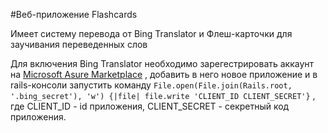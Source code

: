 #Веб-приложение Flashcards

Имеет систему перевода от Bing Translator и Флеш-карточки для заучивания переведенных слов

Для включения Bing Translator необходимо зарегестрировать аккаунт на 
[Microsoft Asure Marketplace](https://datamarket.azure.com/) , 
добавить в него новое приложение и в rails-консоли запустить команду 
`File.open(File.join(Rails.root, '.bing_secret'), 'w') {|file| file.write 'CLIENT_ID CLIENT_SECRET'}`
, где CLIENT_ID - id приложения, CLIENT_SECRET - секретный код приложения.
